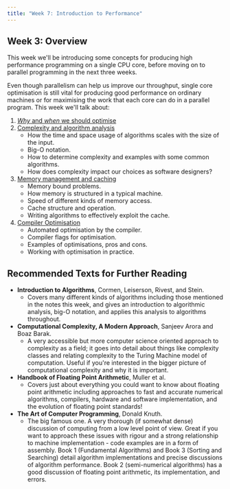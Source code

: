```yaml
---
title: "Week 7: Introduction to Performance"
---
```


## Week 3: Overview 

This week we'll be introducing some concepts for producing high performance programming on a single CPU core, before moving on to parallel programming in the next three weeks. 

Even though parallelism can help us improve our throughput, single core optimisation is still vital for producing good performance on ordinary machines or for maximising the work that each core can do in a parallel program. This week we'll talk about:

1. [_Why_ and _when_ we should optimise](sec00Motivation)
2. [Complexity and algorithm analysis](sec01Complexity) 
    - How the time and space usage of algorithms scales with the size of the input. 
    - Big-O notation.
    - How to determine complexity and examples with some common algorithms.
    - How does complexity impact our choices as software designers?
3. [Memory management and caching](sec02Memory)
    - Memory bound problems. 
    - How memory is structured in a typical machine.
    - Speed of different kinds of memory access.
    - Cache structure and operation. 
    - Writing algorithms to effectively exploit the cache. 
4. [Compiler Optimisation](sec03Optimisation)
    - Automated optimisation by the compiler. 
    - Compiler flags for optimisation.
    - Examples of optimisations, pros and cons.
    - Working with optimisation in practice. 

## Recommended Texts for Further Reading

- **Introduction to Algorithms**, Cormen, Leiserson, Rivest, and Stein. 
    - Covers many different kinds of algorithms including those mentioned in the notes this week, and gives an introduction to algorithmic analysis, big-O notation, and applies this analysis to algorithms throughout. 
- **Computational Complexity, A Modern Approach**, Sanjeev Arora and Boaz Barak. 
    - A very accessible but more computer science oriented approach to complexity as a field; it goes into detail about things like complexity classes and relating complexity to the Turing Machine model of computation. Useful if you're interested in the bigger picture of computational complexity and why it is important. 
- **Handbook of Floating Point Arithmetic**, Muller et al.
    - Covers just about everything you could want to know about floating point arithmetic including approaches to fast and accurate numerical algorithms, compilers, hardware and software implementation, and the evolution of floating point standards! 
- **The Art of Computer Programming**, Donald Knuth.
    - The big famous one. A very thorough (if somewhat dense) discussion of computing from a low level point of view. Great if you want to approach these issues with rigour and a strong relationship to machine implementation - code examples are in a form of assembly. Book 1 (Fundamental Algorithms) and Book 3 (Sorting and Searching) detail algorithm implementations and precise discussions of algorithm performance. Book 2 (semi-numerical algorithms) has a good discussion of floating point arithmetic, its implementation, and errors. 